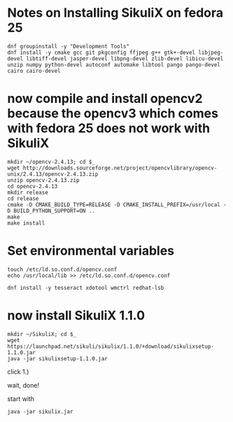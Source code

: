 # Notes on Installing SikuliX on fedora 25
```
dnf groupinstall -y "Development Tools" 
dnf install -y cmake gcc git pkgconfig ffjpeg g++ gtk+-devel libjpeg-devel libtiff-devel jasper-devel libpng-devel zlib-devel libicu-devel unzip numpy python-devel autoconf automake libtool pango pango-devel cairo cairo-devel
```
# now compile and install opencv2 because the opencv3 which comes with fedora 25 does not work with SikuliX
```
mkdir ~/opencv-2.4.13; cd $_
wget http://downloads.sourceforge.net/project/opencvlibrary/opencv-unix/2.4.13/opencv-2.4.13.zip
unzip opencv-2.4.13.zip
cd opencv-2.4.13
mkdir release
cd release
cmake -D CMAKE_BUILD_TYPE=RELEASE -D CMAKE_INSTALL_PREFIX=/usr/local -D BUILD_PYTHON_SUPPORT=ON ..
make 
make install
```
# Set environmental variables
```
touch /etc/ld.so.conf.d/opencv.conf
echo /usr/local/lib >> /etc/ld.so.conf.d/opencv.conf
```
```
dnf install -y tesseract xdotool wmctrl redhat-lsb
```
# now install SikuliX 1.1.0
```
mkdir ~/SikuliX; cd $_
wget https://launchpad.net/sikuli/sikulix/1.1.0/+download/sikulixsetup-1.1.0.jar
java -jar sikulixsetup-1.1.0.jar
```
click 1.)

wait, done!


start with 
```
java -jar sikulix.jar
```
